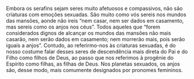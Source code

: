 ﻿Embora os serafins sejam seres muito afetuosos e compassivos, não são criaturas com emoções sexuadas. São muito como vós sereis nos mundos das mansões, aonde não ireis “nem casar, nem ser dados em casamento, mas sereis como os anjos nos céus”. Todos aqueles que “forem considerados dignos de alcançar os mundos das mansões não mais casarão, nem serão dados em casamento; nem morrerão mais, pois serão iguais a anjos”. Contudo, ao referirmo-nos às criaturas sexuadas, é do nosso costume falar desses seres de descendência mais direta do Pai e do Filho como filhos de Deus, ao passo que nos referimos à progênie do Espírito como filhas, as filhas de Deus. Nos planetas sexuados, os anjos são, desse modo, mais comumente designados por pronomes femininos.